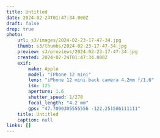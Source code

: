 ```yaml
---
title: Untitled
date: 2024-02-24T01:47:34.000Z
draft: false
drop: true
photo:
    url: s3/images/2024-02-23-17-47-34.jpg
    thumb: s3/thumbs/2024-02-23-17-47-34.jpg
    preview: s3/previews/2024-02-23-17-47-34.jpg
    created: 2024-02-24T01:47:34.000Z
    exif:
        make: Apple
        model: "iPhone 12 mini"
        lens: "iPhone 12 mini back camera 4.2mm f/1.6"
        iso: 125
        aperture: 1.6
        shutter_speed: 1/278
        focal_length: "4.2 mm"
        gps: "47.7090305555556 -122.251586111111"
    title: Untitled
    caption: null
links: []
---
```

